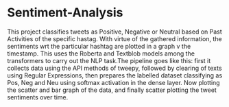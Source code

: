 # Sentiment-Analysis
This project classifies tweets as Positive, Negative or Neutral based on Past Activities of the specific hastag. With virtue of the gathered information, the sentiments wrt the particular hashtag are plotted in a graph v the timestamp. This uses the Roberta and Textblob models among the transformers to carry out the NLP task.The pipeline goes like this: first it collects data using the API methods of tweepy, followed by clearing of texts using Regular Expressions, then prepares the labelled dataset classifying as Pos, Neg and Neu using softmax activation in the dense layer. Now plotting the scatter and bar graph of the data, and finally scatter plotting the tweet sentiments over time.
